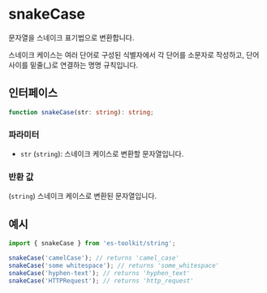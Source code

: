 # snakeCase

문자열을 스네이크 표기법으로 변환합니다.

스네이크 케이스는 여러 단어로 구성된 식별자에서 각 단어를 소문자로 작성하고, 단어 사이를 밑줄(\_)로 연결하는 명명 규칙입니다.

## 인터페이스

```typescript
function snakeCase(str: string): string;
```

### 파라미터

- `str` (`string`): 스네이크 케이스로 변환할 문자열입니다.

### 반환 값

(`string`) 스네이크 케이스로 변환된 문자열입니다.

## 예시

```typescript
import { snakeCase } from 'es-toolkit/string';

snakeCase('camelCase'); // returns 'camel_case'
snakeCase('some whitespace'); // returns 'some_whitespace'
snakeCase('hyphen-text'); // returns 'hyphen_text'
snakeCase('HTTPRequest'); // returns 'http_request'
```
